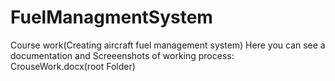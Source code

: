 # FuelManagmentSystem
Course work(Creating aircraft fuel management system)
Here you can see a documentation and Screeenshots of working process: CrouseWork.docx(root Folder)
